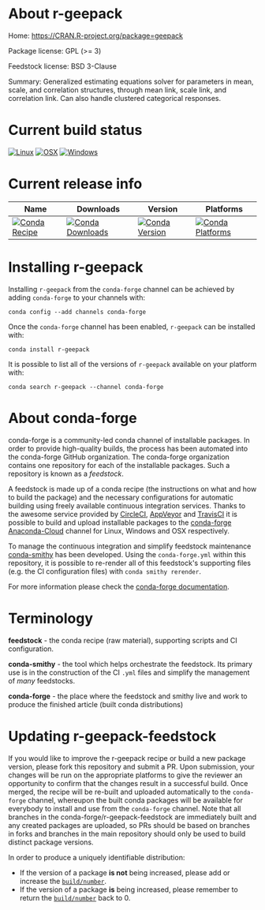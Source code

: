 About r-geepack
===============

Home: https://CRAN.R-project.org/package=geepack

Package license: GPL (>= 3)

Feedstock license: BSD 3-Clause

Summary: Generalized estimating equations solver for parameters in mean, scale, and correlation structures, through mean link, scale link, and correlation link. Can also handle clustered categorical responses.



Current build status
====================

[![Linux](https://img.shields.io/circleci/project/github/conda-forge/r-geepack-feedstock/master.svg?label=Linux)](https://circleci.com/gh/conda-forge/r-geepack-feedstock)
[![OSX](https://img.shields.io/travis/conda-forge/r-geepack-feedstock/master.svg?label=macOS)](https://travis-ci.org/conda-forge/r-geepack-feedstock)
[![Windows](https://img.shields.io/appveyor/ci/conda-forge/r-geepack-feedstock/master.svg?label=Windows)](https://ci.appveyor.com/project/conda-forge/r-geepack-feedstock/branch/master)

Current release info
====================

| Name | Downloads | Version | Platforms |
| --- | --- | --- | --- |
| [![Conda Recipe](https://img.shields.io/badge/recipe-r--geepack-green.svg)](https://anaconda.org/conda-forge/r-geepack) | [![Conda Downloads](https://img.shields.io/conda/dn/conda-forge/r-geepack.svg)](https://anaconda.org/conda-forge/r-geepack) | [![Conda Version](https://img.shields.io/conda/vn/conda-forge/r-geepack.svg)](https://anaconda.org/conda-forge/r-geepack) | [![Conda Platforms](https://img.shields.io/conda/pn/conda-forge/r-geepack.svg)](https://anaconda.org/conda-forge/r-geepack) |

Installing r-geepack
====================

Installing `r-geepack` from the `conda-forge` channel can be achieved by adding `conda-forge` to your channels with:

```
conda config --add channels conda-forge
```

Once the `conda-forge` channel has been enabled, `r-geepack` can be installed with:

```
conda install r-geepack
```

It is possible to list all of the versions of `r-geepack` available on your platform with:

```
conda search r-geepack --channel conda-forge
```


About conda-forge
=================

conda-forge is a community-led conda channel of installable packages.
In order to provide high-quality builds, the process has been automated into the
conda-forge GitHub organization. The conda-forge organization contains one repository
for each of the installable packages. Such a repository is known as a *feedstock*.

A feedstock is made up of a conda recipe (the instructions on what and how to build
the package) and the necessary configurations for automatic building using freely
available continuous integration services. Thanks to the awesome service provided by
[CircleCI](https://circleci.com/), [AppVeyor](https://www.appveyor.com/)
and [TravisCI](https://travis-ci.org/) it is possible to build and upload installable
packages to the [conda-forge](https://anaconda.org/conda-forge)
[Anaconda-Cloud](https://anaconda.org/) channel for Linux, Windows and OSX respectively.

To manage the continuous integration and simplify feedstock maintenance
[conda-smithy](https://github.com/conda-forge/conda-smithy) has been developed.
Using the ``conda-forge.yml`` within this repository, it is possible to re-render all of
this feedstock's supporting files (e.g. the CI configuration files) with ``conda smithy rerender``.

For more information please check the [conda-forge documentation](https://conda-forge.org/docs/).

Terminology
===========

**feedstock** - the conda recipe (raw material), supporting scripts and CI configuration.

**conda-smithy** - the tool which helps orchestrate the feedstock.
                   Its primary use is in the construction of the CI ``.yml`` files
                   and simplify the management of *many* feedstocks.

**conda-forge** - the place where the feedstock and smithy live and work to
                  produce the finished article (built conda distributions)


Updating r-geepack-feedstock
============================

If you would like to improve the r-geepack recipe or build a new
package version, please fork this repository and submit a PR. Upon submission,
your changes will be run on the appropriate platforms to give the reviewer an
opportunity to confirm that the changes result in a successful build. Once
merged, the recipe will be re-built and uploaded automatically to the
`conda-forge` channel, whereupon the built conda packages will be available for
everybody to install and use from the `conda-forge` channel.
Note that all branches in the conda-forge/r-geepack-feedstock are
immediately built and any created packages are uploaded, so PRs should be based
on branches in forks and branches in the main repository should only be used to
build distinct package versions.

In order to produce a uniquely identifiable distribution:
 * If the version of a package **is not** being increased, please add or increase
   the [``build/number``](https://conda.io/docs/user-guide/tasks/build-packages/define-metadata.html#build-number-and-string).
 * If the version of a package **is** being increased, please remember to return
   the [``build/number``](https://conda.io/docs/user-guide/tasks/build-packages/define-metadata.html#build-number-and-string)
   back to 0.
